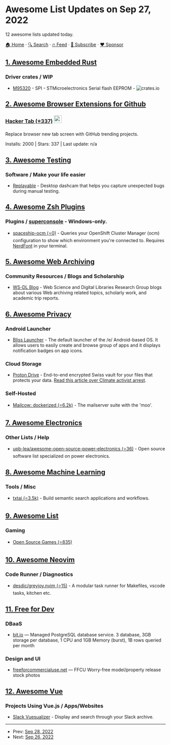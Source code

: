 # Awesome List Updates on Sep 27, 2022

12 awesome lists updated today.

[🏠 Home](/README.md) · [🔍 Search](https://www.trackawesomelist.com/search/) · [🔥 Feed](https://www.trackawesomelist.com/rss.xml) · [📮 Subscribe](https://trackawesomelist.us17.list-manage.com/subscribe?u=d2f0117aa829c83a63ec63c2f&id=36a103854c) · [❤️  Sponsor](https://github.com/sponsors/theowenyoung)



## [1. Awesome Embedded Rust](/content/rust-embedded/awesome-embedded-rust/README.md)

### Driver crates / WIP

*   [M95320](https://crates.io/crates/m95320) - SPI - STMicroelectronics Serial flash EEPROM - ![crates.io](https://img.shields.io/crates/v/m95320.svg)

## [2. Awesome Browser Extensions for Github](/content/stefanbuck/awesome-browser-extensions-for-github/README.md)

### [Hacker Tab (⭐337)](https://github.com/huchenme/hacker-tab-extension) <a href="https://chrome.google.com/webstore/detail/hacker-tab/ibomigipadcieapbemkegkmadbbanbgm"><img src="https://raw.githubusercontent.com/alrra/browser-logos/master/src/chrome/chrome_48x48.png" width="24" /></a>

Replace browser new tab screen with GitHub trending projects.

Installs: 2000 | Stars: 337 | Last update: n/a

## [3. Awesome Testing](/content/TheJambo/awesome-testing/README.md)

### Software / Make your life easier

*   [Replayable](https://replayable.io) - Desktop dashcam that helps you capture unexpected bugs during manual testing.

## [4. Awesome Zsh Plugins](/content/unixorn/awesome-zsh-plugins/README.md)

### Plugins / [superconsole](https://github.com/alexchmykhalo/superconsole) - Windows-only.

*   [spaceship-ocm (⭐0)](https://github.com/iamkirkbater/spaceship-ocm-plugin) - Queries your OpenShift Cluster Manager (ocm) configuration to show which environment you're connected to. Requires [NerdFont](https://www.nerdfonts.com/font-downloads) in your terminal.

## [5. Awesome Web Archiving](/content/iipc/awesome-web-archiving/README.md)

### Community Resources / Blogs and Scholarship

*   [WS-DL Blog](https://ws-dl.blogspot.com/) - Web Science and Digital Libraries Research Group blogs about various Web archiving related topics, scholarly work, and academic trip reports.

## [6. Awesome Privacy](/content/pluja/awesome-privacy/README.md)

### Android Launcher

*   [Bliss Launcher](https://f-droid.org/en/packages/foundation.e.blisslauncher/) - The default launcher of the /e/ Android-based OS.
    It allows users to easily create and browse group of apps and it displays notification badges on app icons.

### Cloud Storage

*   [Proton Drive](https://proton.me/drive) - End-to-end encrypted Swiss vault for your files that protects your data. [Read this article over Climate activist arrest](https://protonmail.com/blog/climate-activist-arrest/).

### Self-Hosted

*   [Mailcow: dockerized (⭐6.2k)](https://github.com/mailcow/mailcow-dockerized) - The mailserver suite with the 'moo'.

## [7. Awesome Electronics](/content/kitspace/awesome-electronics/README.md)

### Other Lists / Help

*   [upb-lea/awesome-open-source-power-electronics (⭐36)](https://github.com/upb-lea/awesome-open-source-power-electronics) - Open source software list specialized on power electronics.

## [8. Awesome Machine Learning](/content/josephmisiti/awesome-machine-learning/README.md)

### Tools / Misc

*   [txtai (⭐3.5k)](https://github.com/neuml/txtai) - Build semantic search applications and workflows.

## [9. Awesome List](/content/sindresorhus/awesome/README.md)

### Gaming

*   [Open Source Games (⭐835)](https://github.com/michelpereira/awesome-open-source-games#readme)

## [10. Awesome Neovim](/content/rockerBOO/awesome-neovim/README.md)

### Code Runner / Diagnostics

*   [desdic/greyjoy.nvim (⭐15)](https://github.com/desdic/greyjoy.nvim) - A modular task runner for Makefiles, vscode tasks, kitchen etc.

## [11. Free for Dev](/content/ripienaar/free-for-dev/README.md)

### DBaaS

*   [bit.io](https://bit.io) — Managed PostgreSQL database service. 3 database, 3GB storage per database, 1 CPU and 1GB Memory (burst), 1B rows queried per month

### Design and UI

*   [freeforcommercialuse.net](https://freeforcommercialuse.net/) — FFCU Worry-free model/property release stock photos

## [12. Awesome Vue](/content/vuejs/awesome-vue/README.md)

### Projects Using Vue.js / Apps/Websites

*   [Slack Vuesualizer](https://slack-vuesualizer.vercel.app) - Display and search through your Slack archive.

---

- Prev: [Sep 28, 2022](/content/2022/09/28/README.md)
- Next: [Sep 26, 2022](/content/2022/09/26/README.md)